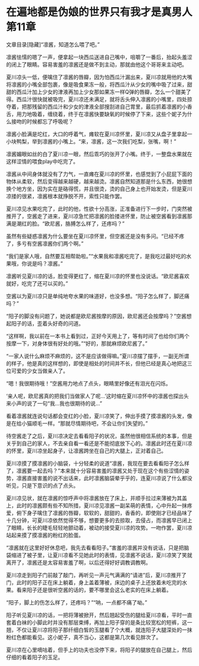 # 在遍地都是伪娘的世界只有我才是真男人  第11章

文章目录[隐藏]“凛酱，知道怎么喂了吧。”

凛酱怯懦的嗯了一声，便拿起一块西瓜送进自己嘴中，咀嚼了一番后，抬起头羞涩的闭上了眼睛。容易害羞的凛酱还是做不到主动，那就由他这个哥哥来主动吧。

夏川凉头一低，便噙住了凛酱的唇瓣，因为怕西瓜汁漏出来，夏川凉就用他的大嘴将凛酱的小嘴全部包裹，像是吸食果冻一般，将西瓜汁从少女的嘴中吸了过来，甜甜的西瓜汁加上少女的津液再加上少女那如果冻一样Q弹的唇瓣，怎么一个甜美了得。西瓜汁很快就被吸完，夏川凉还未满足，就将舌头伸入凛酱的小嘴里，四处掠夺着，把那残留的西瓜汁和少女的津液全部搜刮进自己胃里，最后抓着凛酱的小香舌，用力地吸着，缠绕着，终于在凛酱快要缺氧的时候停了下来，这些个妮子为什么接吻的时候都忘了呼吸呢？

凛酱小脸满是坨红，大口的呼着气，瘫软在夏川凉怀里，夏川凉又从盘子里拿起一小块鸭梨，举到凛酱的小嘴上。“来，凛酱，这一次我们吃梨，张嘴，啊！”

凛酱媚眼如丝的白了夏川凉一眼，然后乖巧的张开了小嘴。终于，一整盘水果就在这样涩情的喂食play中吃完了。

凛酱从中间身体就没有了力气，一直瘫在夏川凉的怀里，也感觉到了小屁屁下面的物体从柔软，然后变得越来越硬，越来越烫。凛酱自然知道那是什么东西，她很想换个地方坐，因为实在是硌得慌，并且很烫，烫的自己身上也开始发烫，但是夏川凉搂的很紧，凛酱根本就挣脱不开，索性只能作罢。

夏川凉见水果吃完了，此时的他，性欲十分高涨，正准备进行下一步时，门突然被推开了，空酱走了进来，夏川凉急忙把凛酱的脸搂进怀里，防止被空酱看到凛酱那满是潮红的脸。“欧尼酱，胳膊怎么样了，还疼吗？”

虽然有些疑惑凛酱为什么要坐在夏川凉怀里，但空酱还是没有多问。“已经不疼了，多亏有空酱凛酱你们两个啊。”

“我们是家人哦，自然要互相帮助啦。”“水果我和凛酱吃完了，是我吃过最好吃的水果哦，你说是吗？凛酱。”

凛酱听见夏川凉的话，脸变得更红了，缩在夏川凉的怀里也没说话。“欧尼酱喜欢就好，吃完了还可以买的。”

空酱以为夏川凉只是单纯地夸水果的味道好，也没多想。“阳子怎么样了，脚还痛吗？”

“阳子的脚没有问题了，她说都是欧尼酱按摩的原因，欧尼酱还会按摩吗？”空酱想起阳子的话，歪着头好奇的问道。

“这样啊，我以前在一本书上看到过，正好今天用上了，等有时间了也给你们两个按摩一下，对身体很有好处的哦。”“好的，那就麻烦欧尼酱了。”

“一家人说什么麻烦不麻烦的，这不是应该做得嘛。”夏川凉摆了摆手，一副无所谓的样子，他是真的这样想的，即使是相处的时间并不长，但他已经是真心地把这三位可爱的少女当做亲人了。

“嗯！我很期待哦！”空酱用力地点了点头，眼睛里好像还有泪光在闪烁。

‘亲人呢，欧尼酱真的把我们当做家人了呢…’这时缩在夏川凉怀中的凛酱也探出头来小声的说了一句“我…我也很期待的说…”

看着凛酱就连说句话都会变红的小脸，夏川凉笑了，伸出手摸了摸凛酱的头发，像是在给小猫顺毛一样。“那就尽情期待吧，不会让你们失望的。”

待空酱走了之后，夏川凉决定去看看阳子的状况，虽然他很相信系统的本事，但是关乎到自己的家人，不去亲自看一看还是不能彻底放下心的。凛酱此时还在夏川凉的怀里，夏川凉坐起身子，让凛酱跨坐在自己的大腿上，正对着自己。

夏川凉摸了摸凛酱的小脑袋，十分轻柔的说道“凛酱，我现在要去看看阳子怎么样了，凛酱要一起去吗？”本来就十分容易害羞的凛酱又处于现在这个有些涩情的姿势，凛酱直接害羞的说不出话来，此时凛酱脑袋晕乎乎的，连夏川凉说了什么都没听见，只是下意识的点了点头。

夏川凉见状，就在凛酱的惊呼声中将凛酱放在了床上，并顺手拉过来薄被为其盖上，此时的凛酱颇有些不知所措，夏川凉见凛酱一副呆萌的表情，心中升起一抹疼爱，俯下身子噙住了凛酱的唇瓣，软软的，甜甜的，香香的，即使刚才已经品味了十几分钟，可夏川凉依然觉得不够，想要更多的去掠取，去侵占，而凛酱早已闭上了眼睛，长长的睫毛轻轻地颤动着，被动的接受夏川凉的攻势。一吻作罢，夏川凉站起来摸了摸凛酱的粉红的脸蛋。

“凛酱就在这里好好休息吧，我先去看看阳子。”害羞的凛酱并没有说话，只是把脑袋缩进了被子里，让夏川凉看不见她此时的表情，见凛酱不说话，夏川凉笑了笑就离开了，凛酱还是太容易害羞了啊，以后还得好好调教调教啊。

夏川凉走到阳子门前敲了敲门，再听见一声元气满满的“请进”后，夏川凉推开了门，此时的阳子正在床上躺着，身上盖着薄被，床边的桌子上还放着未吃完的水果。看来阳子还是很听空酱的话的，要不哪里会这么老实的在床上躺着。

“阳子，脚上的伤怎么样了，还疼吗？”“呐，一点都不痛了呦。”

阳子听见夏川凉的话，一把将薄被掀开，然后翘起受伤的腿给夏川凉看，平时一直套着白袜的小脚此时并没有那层束缚，再加上阳子穿的是条比较宽松的短裤，这一翘，不仅让夏川凉将阳子那纤细白皙的玉腿看了个大概，就连阳子大腿深处的一抹粉红色都能看见。这小妮子，真不当心，这都是第几次看见胖次了。

夏川凉在心里嘀咕着，但手上的功夫也没停下来，将阳子的腿放在自己腿上，然后仔细的看着阳子的玉足。
